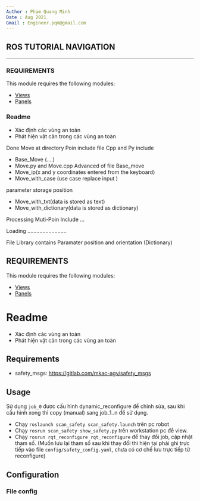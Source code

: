 ```yaml
---
Author : Phạm Quang Minh 
Date : Aug 2021
Gmail : Engineer.pqm@gmail.com
---
```

## ROS TUTORIAL NAVIGATION
------------
### REQUIREMENTS

This module requires the following modules:

 * [Views](https://www.drupal.org/project/views)
 * [Panels](https://www.drupal.org/project/panels)
### Readme

- Xác định các vùng an toàn
- Phát hiện vật cản trong các vùng an toàn




Done Move at directory Poin include file Cpp and Py include 

- Base_Move (....)
- Move.py and Move.cpp Advanced of file Base_move
- Move_ip(x and y coordinates entered from the keyboard)
- Move_with_case (use case replace input )

parameter storage position 

- Move_with_txt(data is stored as text)
- Move_with_dictionary(data is stored as dictionary)


Processing Muti-Poin Include ...


Loading ..........................

File Library contains Paramater position and orientation (Dictionary)


REQUIREMENTS
------------

This module requires the following modules:

 * [Views](https://www.drupal.org/project/views)
 * [Panels](https://www.drupal.org/project/panels)
# Readme

- Xác định các vùng an toàn
- Phát hiện vật cản trong các vùng an toàn

## Requirements

- safety_msgs: <https://gitlab.com/mkac-agv/safety_msgs>

## Usage

Sử dụng `job_0` được cấu hình dynamic_reconfigure để chỉnh sửa, sau khi cấu hình xong thì copy (manual) sang job_1..n để sử dụng.

- Chạy `roslaunch scan_safety scan_safety.launch` trên pc robot
- Chạy `rosrun scan_safety show_safety.py` trên workstation pc để view.
- Chạy `rosrun rqt_reconfigure rqt_reconfigure` để thay đổi job, cập nhật tham số. (Muốn lưu lại tham số sau khi thay đổi thì hiện tại phải ghi trực tiếp vào file `config/safety_config.yaml`, chưa có cơ chế lưu trực tiếp từ reconfigure)

## Configuration

### File config
